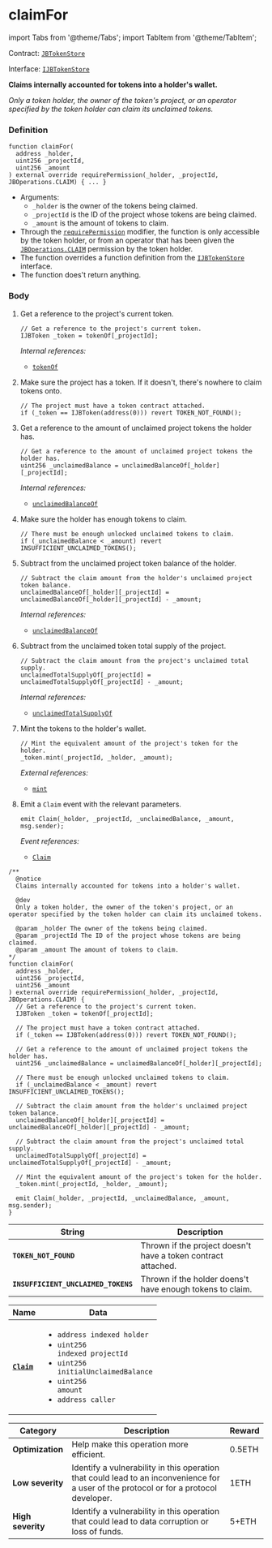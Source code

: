 # claimFor

import Tabs from '@theme/Tabs';
import TabItem from '@theme/TabItem';

Contract: [`JBTokenStore`](/api/contracts/jbtokenstore/README.md)​‌

Interface: [`IJBTokenStore`](/api/interfaces/ijbtokenstore.md)

<Tabs>
<TabItem value="Step by step" label="Step by step">

**Claims internally accounted for tokens into a holder's wallet.**

_Only a token holder, the owner of the token's project, or an operator specified by the token holder can claim its unclaimed tokens._

### Definition

```solidity
function claimFor(
  address _holder,
  uint256 _projectId,
  uint256 _amount
) external override requirePermission(_holder, _projectId, JBOperations.CLAIM) { ... }
```

* Arguments:
  * `_holder` is the owner of the tokens being claimed.
  * `_projectId` is the ID of the project whose tokens are being claimed.
  * `_amount` is the amount of tokens to claim.
* Through the [`requirePermission`](/api/contracts/or-abstract/jboperatable/modifiers/requirepermission.md) modifier, the function is only accessible by the token holder, or from an operator that has been given the [`JBOperations.CLAIM`](/api/libraries/jboperations.md) permission by the token holder. 
* The function overrides a function definition from the [`IJBTokenStore`](/api/interfaces/ijbtokenstore.md) interface.
* The function does't return anything.

### Body

1.  Get a reference to the project's current token.

    ```solidity
    // Get a reference to the project's current token.
    IJBToken _token = tokenOf[_projectId];
    ```

    _Internal references:_

    * [`tokenOf`](/api/contracts/jbtokenstore/properties/tokenof.md)
2.  Make sure the project has a token. If it doesn't, there's nowhere to claim tokens onto.

    ```solidity
    // The project must have a token contract attached.
    if (_token == IJBToken(address(0))) revert TOKEN_NOT_FOUND();
    ```
3.  Get a reference to the amount of unclaimed project tokens the holder has.

    ```solidity
    // Get a reference to the amount of unclaimed project tokens the holder has.
    uint256 _unclaimedBalance = unclaimedBalanceOf[_holder][_projectId];
    ```

    _Internal references:_

    * [`unclaimedBalanceOf`](/api/contracts/jbtokenstore/properties/unclaimedbalanceof.md)
4.  Make sure the holder has enough tokens to claim.

    ```solidity
    // There must be enough unlocked unclaimed tokens to claim.
    if (_unclaimedBalance < _amount) revert INSUFFICIENT_UNCLAIMED_TOKENS();
    ```
5.  Subtract from the unclaimed project token balance of the holder.

    ```solidity
    // Subtract the claim amount from the holder's unclaimed project token balance.
    unclaimedBalanceOf[_holder][_projectId] = unclaimedBalanceOf[_holder][_projectId] - _amount;
    ```

    _Internal references:_

    * [`unclaimedBalanceOf`](/api/contracts/jbtokenstore/properties/unclaimedbalanceof.md)
6.  Subtract from the unclaimed token total supply of the project.

    ```solidity
    // Subtract the claim amount from the project's unclaimed total supply.
    unclaimedTotalSupplyOf[_projectId] = unclaimedTotalSupplyOf[_projectId] - _amount;
    ```

    _Internal references:_

    * [`unclaimedTotalSupplyOf`](/api/contracts/jbtokenstore/properties/unclaimedtotalsupplyof.md)
7.  Mint the tokens to the holder's wallet.

    ```solidity
    // Mint the equivalent amount of the project's token for the holder.
    _token.mint(_projectId, _holder, _amount);
    ```

    _External references:_

    * [`mint`](/api/contracts/jbtoken/write/mint.md)
8.  Emit a `Claim` event with the relevant parameters.

    ```solidity
    emit Claim(_holder, _projectId, _unclaimedBalance, _amount, msg.sender);
    ```

    _Event references:_

    * [`Claim`](/api/contracts/jbtokenstore/events/claim.md)

</TabItem>

<TabItem value="Code" label="Code">

```solidity
/**
  @notice
  Claims internally accounted for tokens into a holder's wallet.

  @dev
  Only a token holder, the owner of the token's project, or an operator specified by the token holder can claim its unclaimed tokens.

  @param _holder The owner of the tokens being claimed.
  @param _projectId The ID of the project whose tokens are being claimed.
  @param _amount The amount of tokens to claim.
*/
function claimFor(
  address _holder,
  uint256 _projectId,
  uint256 _amount
) external override requirePermission(_holder, _projectId, JBOperations.CLAIM) {
  // Get a reference to the project's current token.
  IJBToken _token = tokenOf[_projectId];

  // The project must have a token contract attached.
  if (_token == IJBToken(address(0))) revert TOKEN_NOT_FOUND();

  // Get a reference to the amount of unclaimed project tokens the holder has.
  uint256 _unclaimedBalance = unclaimedBalanceOf[_holder][_projectId];

  // There must be enough unlocked unclaimed tokens to claim.
  if (_unclaimedBalance < _amount) revert INSUFFICIENT_UNCLAIMED_TOKENS();

  // Subtract the claim amount from the holder's unclaimed project token balance.
  unclaimedBalanceOf[_holder][_projectId] = unclaimedBalanceOf[_holder][_projectId] - _amount;

  // Subtract the claim amount from the project's unclaimed total supply.
  unclaimedTotalSupplyOf[_projectId] = unclaimedTotalSupplyOf[_projectId] - _amount;

  // Mint the equivalent amount of the project's token for the holder.
  _token.mint(_projectId, _holder, _amount);

  emit Claim(_holder, _projectId, _unclaimedBalance, _amount, msg.sender);
}
```

</TabItem>

<TabItem value="Errors" label="Errors">

| String                              | Description                                               |
| ----------------------------------- | --------------------------------------------------------- |
| **`TOKEN_NOT_FOUND`**               | Thrown if the project doesn't have a token contract attached.        |
| **`INSUFFICIENT_UNCLAIMED_TOKENS`** | Thrown if the holder doens't have enough tokens to claim. |

</TabItem>

<TabItem value="Events" label="Events">

| Name                              | Data                                                                                                                                                                         |
| --------------------------------- | ---------------------------------------------------------------------------------------------------------------------------------------------------------------------------- |
| [**`Claim`**](/api/contracts/jbtokenstore/events/claim.md)                           | <ul><li><code>address indexed holder</code></li><li><code>uint256 indexed projectId</code></li><li><code>uint256 initialUnclaimedBalance</code></li><li><code>uint256 amount</code></li><li><code>address caller</code></li></ul>                                                                                                  |

</TabItem>

<TabItem value="Bug bounty" label="Bug bounty">

| Category          | Description                                                                                                                            | Reward |
| ----------------- | -------------------------------------------------------------------------------------------------------------------------------------- | ------ |
| **Optimization**  | Help make this operation more efficient.                                                                                               | 0.5ETH |
| **Low severity**  | Identify a vulnerability in this operation that could lead to an inconvenience for a user of the protocol or for a protocol developer. | 1ETH   |
| **High severity** | Identify a vulnerability in this operation that could lead to data corruption or loss of funds.                                        | 5+ETH  |

</TabItem>
</Tabs>
